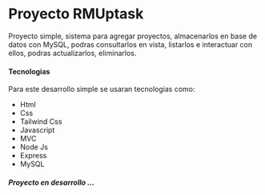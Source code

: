 # Proyecto RMUptask
Proyecto simple, sistema para agregar proyectos, almacenarlos en base de datos con MySQL, podras consultarlos en vista, listarlos e interactuar con ellos, podras actualizarlos, eliminarlos.

#### Tecnologias
Para este desarrollo simple se usaran tecnologias como:

- Html
- Css
- Tailwind Css
- Javascript
- MVC
- Node Js
- Express
- MySQL

##### Proyecto en desarrollo ...
